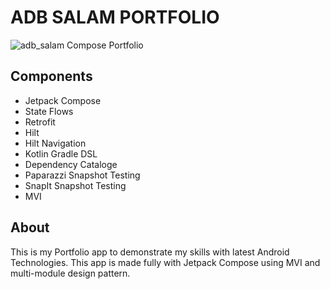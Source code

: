 # ADB SALAM PORTFOLIO

![adb_salam Compose Portfolio](https://img.shields.io/badge/adb_salam_portfolio-1.0.0-green)

## Components
- Jetpack Compose
- State Flows
- Retrofit
- Hilt
- Hilt Navigation
- Kotlin Gradle DSL
- Dependency Cataloge
- Paparazzi Snapshot Testing
- SnapIt Snapshot Testing
- MVI

## About
This is my Portfolio app to demonstrate my skills with latest Android Technologies. This app is made fully with Jetpack Compose using MVI and multi-module design pattern.
